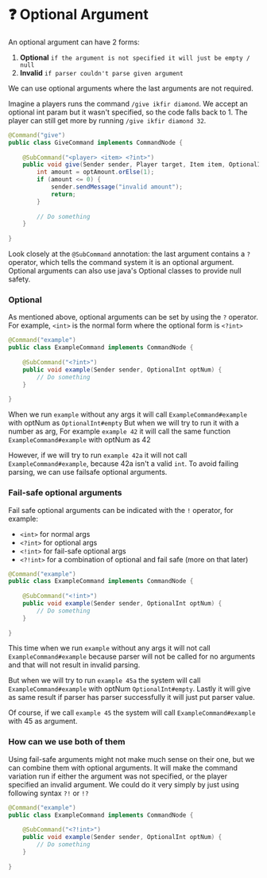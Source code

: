 # ❓ Optional Argument

An optional argument can have 2 forms:
1. **Optional** `if the argument is not specified it will just be empty / null`
2. **Invalid** `if parser couldn't parse given argument`

We can use optional arguments where the last arguments are not required. 

Imagine a players runs the command `/give ikfir diamond`. We accept an optional int param but it wasn't specified, so the code falls back to 1.
The player can still get more by running `/give ikfir diamond 32`.

```java
@Command("give")
public class GiveCommand implements CommandNode {
 
    @SubCommand("<player> <item> <?int>")
    public void give(Sender sender, Player target, Item item, OptionalInt optAmount) {
        int amount = optAmount.orElse(1);
        if (amount <= 0) {
            sender.sendMessage("invalid amount");
            return;
        }
        
        // Do something
    }
    
}
```
Look closely at the `@SubCommand` annotation: the last argument contains a `?` operator, which tells the command system it is an optional argument. Optional arguments can also use java's Optional classes to provide null safety.

### Optional
As mentioned above, optional arguments can be set by using the `?` operator.
For example, `<int>` is the normal form where the optional form is `<?int>`

```java
@Command("example")
public class ExampleCommand implements CommandNode {
 
    @SubCommand("<?int>")
    public void example(Sender sender, OptionalInt optNum) {
        // Do something
    }
    
}
```
When we run `example` without any args it will call `ExampleCommand#example` with optNum as `OptionalInt#empty`
But when we will try to run it with a number as arg, For example `example 42` it will call the same function `ExampleCommand#example` with optNum as 42

However, if we will try to run `example 42a` it will not call `ExampleCommand#example`, because 42a isn't a valid `int`. To avoid failing parsing, we can use failsafe optional arguments.

### Fail-safe optional arguments
Fail safe optional arguments can be indicated with the `!` operator, for example:
* `<int>` for normal args
* `<?int>` for optional args
* `<!int>` for fail-safe optional args
* `<?!int>` for a combination of optional and fail safe (more on that later)

```java
@Command("example")
public class ExampleCommand implements CommandNode {
 
    @SubCommand("<!int>")
    public void example(Sender sender, OptionalInt optNum) {
        // Do something
    }
    
}
```
This time when we run `example` without any args it will not call `ExampleCommand#example` because parser will not be called for no arguments
and that will not result in invalid parsing.

But when we will try to run `example 45a` the system will call `ExampleCommand#example` with optNum `OptionalInt#empty`.
Lastly it will give as same result if parser has parser successfully it will just put parser value.

Of course, if we call `example 45` the system will call `ExampleCommand#example` with 45 as argument.  

### How can we use both of them
Using fail-safe arguments might not make much sense on their one, but we can combine them with optional arguments. 
It will make the command variation run if either the argument was not specified, or the player specified an invalid argument. 
We could do it very simply by just using following syntax `?!` or `!?`

```java
@Command("example")
public class ExampleCommand implements CommandNode {
 
    @SubCommand("<?!int>")
    public void example(Sender sender, OptionalInt optNum) {
        // Do something
    }
    
}
```